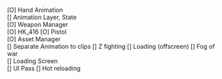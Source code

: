 [O] Hand Animation  
[] Animation Layer, State  
[O] Weapon Manager  
    [O] HK_416
    [O] Pistol  
[O] Asset Manager  
[] Separate Animation to clips
[] Z fighting
[] Loading (offscreen)
[] Fog of war  
[] Loading Screen  
[] UI Pass
[] Hot reloading
